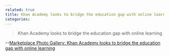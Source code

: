 ```yaml
---
related: true
title: Khan Academy looks to bridge the education gap with online learning
categories: 
---
```

> Khan Academy looks to bridge the education gap with online learning

--[Marketplace Photo Gallery: Khan Academy looks to bridge the education gap with online learning][1]

[1]: http://marketplace.publicradio.org/standard/display/slideshow.php?ftr_id=93406

